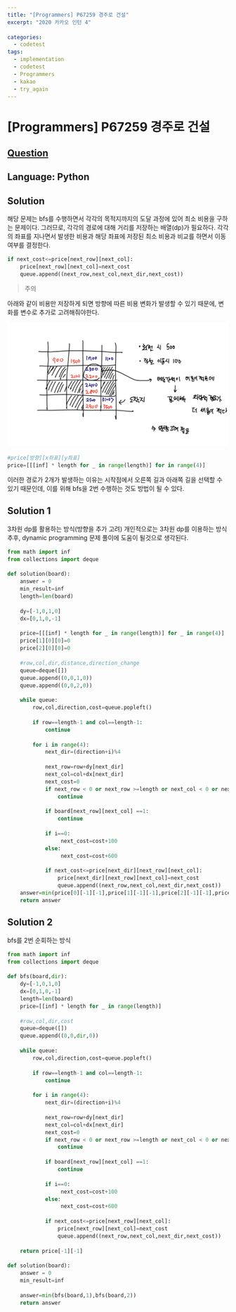 ```yaml
---
title: "[Programmers] P67259 경주로 건설"
excerpt: "2020 카카오 인턴 4"

categories:
  - codetest
tags:
  - implementation
  - codetest
  - Programmers
  - kakao
  - try_again
---
```

# [Programmers] P67259 경주로 건설
## [Question](https://school.programmers.co.kr/learn/courses/30/lessons/67259)
## Language: Python

## Solution 

해당 문제는 bfs를 수행하면서 각각의 목적지까지의 도달 과정에 있어 최소 비용을 구하는 문제이다. 그러므로, 각각의 경로에 대해 거리를 저장하는 배열(dp)가 필요하다. 
각각의 좌표를 지나면서 발생한 비용과 해당 좌표에 저장된 최소 비용과 비교를 하면서 이동 여부를 결정한다.

```python
if next_cost<=price[next_row][next_col]:
    price[next_row][next_col]=next_cost
    queue.append((next_row,next_col,next_dir,next_cost)) 
```

> 주의

아래와 같이 비용만 저장하게 되면 방향에 따른 비용 변화가 발생할 수 있기 때문에, 변화를 변수로 추가로 고려해줘야한다.

![p67259](/assets/images/algorithm/p67259.png)

```python
#price[방향][x좌표][y좌표]
price=[[[inf] * length for _ in range(length)] for in range(4)]
```

이러한 경로가 2개가 발생하는 이유는 시작점에서 오른쪽 길과 아래쪽 길을 선택할 수 있기 때문인데, 이를 위해 bfs을 2번 수행하는 것도 방법이 될 수 있다.

## Solution 1

3차원 dp를 활용하는 방식(방향을 추가 고려)
개인적으로는 3차원 dp를 이용하는 방식 추후, dynamic programming 문제 풀이에 도움이 될것으로 생각된다.

```python
from math import inf
from collections import deque

def solution(board):
    answer = 0
    min_result=inf
    length=len(board)
    
    dy=[-1,0,1,0]
    dx=[0,1,0,-1]
    
    price=[[[inf] * length for _ in range(length)] for _ in range(4)]
    price[1][0][0]=0
    price[2][0][0]=0
    
    #row,col,dir,distance,direction_change
    queue=deque([])
    queue.append((0,0,1,0))
    queue.append((0,0,2,0))
    
    while queue:
        row,col,direction,cost=queue.popleft()
        
        if row==length-1 and col==length-1:
            continue
        
        for i in range(4):
            next_dir=(direction+i)%4
            
            next_row=row+dy[next_dir]
            next_col=col+dx[next_dir]
            next_cost=0    
            if next_row < 0 or next_row >=length or next_col < 0 or next_col>=length:
                continue
            
            if board[next_row][next_col] ==1:
                continue
            
            if i==0:
                 next_cost=cost+100
            else:
                 next_cost=cost+600
          
            if next_cost<=price[next_dir][next_row][next_col]:
                price[next_dir][next_row][next_col]=next_cost
                queue.append((next_row,next_col,next_dir,next_cost))     
    answer=min(price[0][-1][-1],price[1][-1][-1],price[2][-1][-1],price[3][-1][-1])
    return answer
```


## Solution 2 

bfs를 2번 순회하는 방식

```python
from math import inf
from collections import deque

def bfs(board,dir):
    dy=[-1,0,1,0]
    dx=[0,1,0,-1]
    length=len(board)
    price=[[inf] * length for _ in range(length)]
    
    #row,col,dir,cost
    queue=deque([])
    queue.append((0,0,dir,0))
    
    while queue:
        row,col,direction,cost=queue.popleft()
        
        if row==length-1 and col==length-1:
            continue
        
        for i in range(4):
            next_dir=(direction+i)%4
            
            next_row=row+dy[next_dir]
            next_col=col+dx[next_dir]
            next_cost=0    
            if next_row < 0 or next_row >=length or next_col < 0 or next_col>=length:
                continue
            
            if board[next_row][next_col] ==1:
                continue
            
            if i==0:
                 next_cost=cost+100
            else:
                 next_cost=cost+600
          
            if next_cost<=price[next_row][next_col]:
                price[next_row][next_col]=next_cost
                queue.append((next_row,next_col,next_dir,next_cost)) 
                
    return price[-1][-1]  

def solution(board):
    answer = 0
    min_result=inf
      
    answer=min(bfs(board,1),bfs(board,2))
    return answer
```
